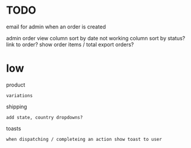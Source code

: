 # TODO

email for admin when an order is created

admin order view
    column sort by date not working
    column sort by status?
    link to order? show order items / total
    export orders?

# low

product

    variations

shipping

    add state, country dropdowns?
   
toasts
    
    when dispatching / completeing an action show toast to user